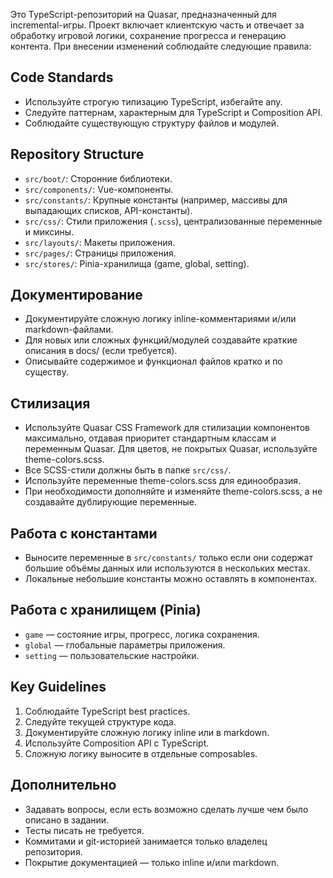 Это TypeScript-репозиторий на Quasar, предназначенный для incremental-игры. Проект включает клиентскую часть и отвечает за обработку игровой логики, сохранение прогресса и генерацию контента. При внесении изменений соблюдайте следующие правила:

## Code Standards

- Используйте строгую типизацию TypeScript, избегайте any.
- Следуйте паттернам, характерным для TypeScript и Composition API.
- Соблюдайте существующую структуру файлов и модулей.

## Repository Structure

- `src/boot/`: Сторонние библиотеки.
- `src/components/`: Vue-компоненты.
- `src/constants/`: Крупные константы (например, массивы для выпадающих списков, API-константы).
- `src/css/`: Стили приложения (`.scss`), централизованные переменные и миксины.
- `src/layouts/`: Макеты приложения.
- `src/pages/`: Страницы приложения.
- `src/stores/`: Pinia-хранилища (game, global, setting).

## Документирование

- Документируйте сложную логику inline-комментариями и/или markdown-файлами.
- Для новых или сложных функций/модулей создавайте краткие описания в docs/ (если требуется).
- Описывайте содержимое и функционал файлов кратко и по существу.

## Стилизация

- Используйте Quasar CSS Framework для стилизации компонентов максимально, отдавая приоритет стандартным классам и переменным Quasar. Для цветов, не покрытых Quasar, используйте theme-colors.scss.
- Все SCSS-стили должны быть в папке `src/css/`.
- Используйте переменные theme-colors.scss для единообразия.
- При необходимости дополняйте и изменяйте theme-colors.scss, а не создавайте дублирующие переменные.

## Работа с константами

- Выносите переменные в `src/constants/` только если они содержат большие объёмы данных или используются в нескольких местах.
- Локальные небольшие константы можно оставлять в компонентах.

## Работа с хранилищем (Pinia)

- `game` — состояние игры, прогресс, логика сохранения.
- `global` — глобальные параметры приложения.
- `setting` — пользовательские настройки.

## Key Guidelines

1. Соблюдайте TypeScript best practices.
2. Следуйте текущей структуре кода.
3. Документируйте сложную логику inline или в markdown.
4. Используйте Composition API с TypeScript.
5. Сложную логику выносите в отдельные composables.

## Дополнительно

- Задавать вопросы, если есть возможно сделать лучше чем было описано в задании.
- Тесты писать не требуется.
- Коммитами и git-историей занимается только владелец репозитория.
- Покрытие документацией — только inline и/или markdown.
